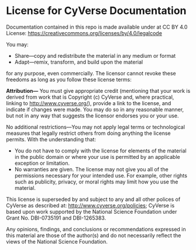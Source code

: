 # License for CyVerse Documentation

Documentation contained in this repo is made available under at CC BY 4.0 License: 
https://creativecommons.org/licenses/by/4.0/legalcode 

You may:

- Share—copy and redistribute the material in any medium or format
- Adapt—remix, transform, and build upon the material

for any purpose, even commercially. The licensor cannot revoke these freedoms as long as 
you follow these license terms:

**Attribution—** You must give appropriate credit (mentioning that your work is derived 
from work that is Copyright (c) CyVerse and, where practical, linking to 
http://www.cyverse.org/), provide a link to the license, and indicate if changes were 
made. You may do so in any reasonable manner, but not in any way that suggests the 
licensor endorses you or your use.

No additional restrictions—You may not apply legal terms or technological measures that 
legally restrict others from doing anything the license permits. With the understanding 
that:

- You do not have to comply with the license for elements of the material in the public 
domain or where your use is permitted by an applicable exception or limitation.
- No warranties are given. The license may not give you all of the permissions necessary 
for your intended use. For example, other rights such as publicity, privacy, or moral 
rights may limit how you use the material.

This license is superseded by and subject to any and all other polices of CyVerse as 
described at: http://www.cyverse.org/policies; CyVerse is based upon work supported by 
the National Science Foundation under Grant No. DBI-0735191 and DBI-1265383.

Any opinions, findings, and conclusions or recommendations expressed in this material are 
those of the author(s) and do not necessarily reflect the views of 
the National Science Foundation.
